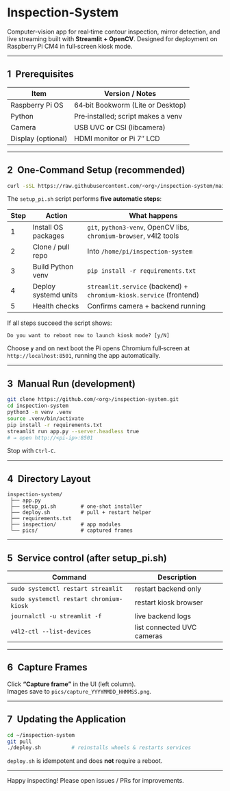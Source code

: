# Inspection-System

Computer-vision app for real‑time contour inspection, mirror detection, and live streaming
built with **Streamlit + OpenCV**.  Designed for deployment on Raspberry Pi CM4 in full‑screen
kiosk mode.

---

## 1 Prerequisites

| Item              | Version / Notes                         |
|-------------------|-----------------------------------------|
| Raspberry Pi OS   | 64‑bit Bookworm (Lite or Desktop)       |
| Python            | Pre‑installed; script makes a venv      |
| Camera            | USB UVC **or** CSI (libcamera)          |
| Display (optional)| HDMI monitor or Pi 7″ LCD               |

---

## 2 One‑Command Setup (recommended)

```bash
curl -sSL https://raw.githubusercontent.com/<org>/inspection-system/main/setup_pi.sh | sudo bash
```

The `setup_pi.sh` script performs **five automatic steps**:

| Step | Action | What happens |
|------|--------|--------------|
| 1    | Install OS packages | `git`, `python3‑venv`, OpenCV libs, `chromium-browser`, v4l2 tools |
| 2    | Clone / pull repo   | Into `/home/pi/inspection-system` |
| 3    | Build Python venv   | `pip install -r requirements.txt` |
| 4    | Deploy systemd units| `streamlit.service` (backend) + `chromium-kiosk.service` (frontend) |
| 5    | Health checks       | Confirms camera + backend running |

If all steps succeed the script shows:

```
Do you want to reboot now to launch kiosk mode? [y/N]
```

Choose **`y`** and on next boot the Pi opens Chromium full‑screen at
`http://localhost:8501`, running the app automatically.

---

## 3 Manual Run (development)

```bash
git clone https://github.com/<org>/inspection-system.git
cd inspection-system
python3 -m venv .venv
source .venv/bin/activate
pip install -r requirements.txt
streamlit run app.py --server.headless true
# → open http://<pi-ip>:8501
```

Stop with `Ctrl‑C`.

---

## 4 Directory Layout

```
inspection-system/
 ├── app.py
 ├── setup_pi.sh        # one-shot installer
 ├── deploy.sh          # pull + restart helper
 ├── requirements.txt
 ├── inspection/        # app modules
 └── pics/              # captured frames
```

---

## 5 Service control (after setup_pi.sh)

| Command                                  | Description                        |
|------------------------------------------|------------------------------------|
| `sudo systemctl restart streamlit`       | restart backend only               |
| `sudo systemctl restart chromium-kiosk`  | restart kiosk browser              |
| `journalctl -u streamlit -f`             | live backend logs                  |
| `v4l2-ctl --list-devices`                | list connected UVC cameras         |

---

## 6 Capture Frames

Click **“Capture frame”** in the UI (left column).  
Images save to `pics/capture_YYYYMMDD_HHMMSS.png`.

---

## 7 Updating the Application

```bash
cd ~/inspection-system
git pull
./deploy.sh          # reinstalls wheels & restarts services
```

`deploy.sh` is idempotent and does **not** require a reboot.

---

Happy inspecting!  Please open issues / PRs for improvements.
